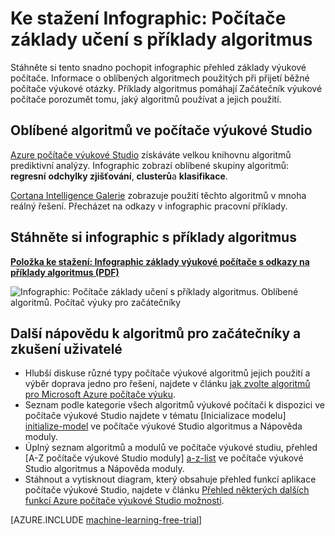 <properties
    pageTitle="Infographic: Počítače základy learning – příklady algoritmus | Microsoft Azure"
    description="Snadno pochopit přehled počítače výukové základy obsahuje příklady algoritmus. Ke stažení infographic zahrnuje většina počítače výukové otázky."
    keywords="počítač výukové základy algoritmus příklady počítače výukové pro začátečníky počítače výukové otázky, Oblíbené algoritmů, algoritmus infographic"
    services="machine-learning"
    documentationCenter=""
    authors="garyericson"
    manager="jhubbard"
    editor="cgronlun"/>

<tags
    ms.service="machine-learning"
    ms.workload="data-services"
    ms.tgt_pltfrm="na"
    ms.devlang="na"
    ms.topic="article"
    ms.date="08/19/2016"
    ms.author="garye" />


# <a name="downloadable-infographic-machine-learning-basics-with-algorithm-examples"></a>Ke stažení Infographic: Počítače základy učení s příklady algoritmus

Stáhněte si tento snadno pochopit infographic přehled základy výukové počítače. Informace o oblíbených algoritmech použitých při přijetí běžné počítače výukové otázky. Příklady algoritmus pomáhají Začátečník výukové počítače porozumět tomu, jaký algoritmů používat a jejich použití.

## <a name="popular-algorithms-in-machine-learning-studio"></a>Oblíbené algoritmů ve počítače výukové Studio

[Azure počítače výukové Studio](https://studio.azureml.net/) získáváte velkou knihovnu algoritmů prediktivní analýzy. Infographic zobrazí oblíbené skupiny algoritmů: **regresní** **odchylky zjišťování**, **clusterů**a **klasifikace**.

[Cortana Intelligence Galerie](https://gallery.cortanaintelligence.com/) zobrazuje použití těchto algoritmů v mnoha reálný řešení. Přecházet na odkazy v infographic pracovní příklady.

## <a name="download-the-infographic-with-algorithm-examples"></a>Stáhněte si infographic s příklady algoritmus

**[Položka ke stažení: Infographic základy výukové počítače s odkazy na příklady algoritmus (PDF)](http://download.microsoft.com/download/0/5/A/05AE6B94-E688-403E-90A5-6035DBE9EEC5/machine-learning-basics-infographic-with-algorithm-examples.pdf)**


![Infographic: Počítače základy učení s příklady algoritmus. Oblíbené algoritmů. Počítač výuky pro začátečníky](./media/machine-learning-basics-infographic-with-algorithm-examples/machine-learning-basics-infographic-with-algorithm-examples.png)

## <a name="more-help-with-algorithms-for-beginners-and-advanced-users"></a>Další nápovědu k algoritmů pro začátečníky a zkušení uživatelé

* Hlubší diskuse různé typy počítače výukové algoritmů jejich použití a výběr doprava jedno pro řešení, najdete v článku [jak zvolte algoritmů pro Microsoft Azure počítače výuku](machine-learning-algorithm-choice.md).
* Seznam podle kategorie všech algoritmů výukové počítači k dispozici ve počítače výukové Studio najdete v tématu [Inicializace modelu] [ initialize-model] ve počítače výukové Studio algoritmus a Nápověda moduly.
* Úplný seznam algoritmů a modulů ve počítače výukové studiu, přehled [A-Z počítače výukové Studio moduly] [ a-z-list] ve počítače výukové Studio algoritmus a Nápověda moduly.
* Stáhnout a vytisknout diagram, který obsahuje přehled funkcí aplikace počítače výukové Studio, najdete v článku [Přehled některých dalších funkcí Azure počítače výukové Studio možnosti](machine-learning-studio-overview-diagram.md).


[AZURE.INCLUDE [machine-learning-free-trial](../../includes/machine-learning-free-trial.md)]


<!-- Module References -->
[a-z-list]: https://msdn.microsoft.com/library/azure/dn906033.aspx
[initialize-model]: https://msdn.microsoft.com/library/azure/0c67013c-bfbc-428b-87f3-f552d8dd41f6/
[k-means-clustering]: https://msdn.microsoft.com/library/azure/5049a09b-bd90-4c4e-9b46-7c87e3a36810/
[one-vs-all-multiclass]: https://msdn.microsoft.com/library/azure/7191efae-b4b1-4d03-a6f8-7205f87be664/

